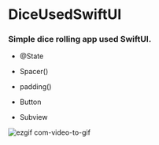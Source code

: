 # DiceUsedSwiftUI
### Simple dice rolling app used SwiftUI.
- @State

- Spacer()

- padding()

- Button

- Subview

![ezgif com-video-to-gif](https://user-images.githubusercontent.com/60614471/77769134-c322fc80-7086-11ea-83e1-1606c4461c82.gif)
